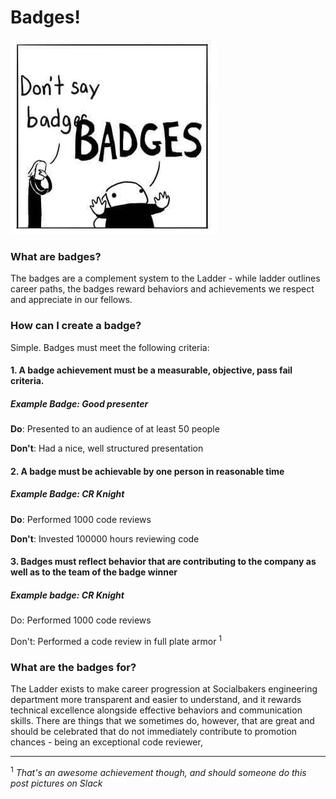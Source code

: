 # Badges!

![alt text](Images/Badges.jpg "Badges!")


### What are badges?
The badges are a complement system to the Ladder - while ladder outlines career paths, the badges reward behaviors and achievements we respect and appreciate in our fellows.

### How can I create a badge?
Simple. Badges must meet the following criteria:
#### 1. A badge achievement must be a measurable, objective, pass fail criteria.
##### Example Badge: *Good presenter*
**Do**: Presented to an audience of at least 50 people

**Don't**: Had a nice, well structured presentation

#### 2. A badge must be achievable by one person in reasonable time
##### Example Badge: *CR Knight*
**Do**: Performed 1000 code reviews

**Don't**: Invested 100000 hours reviewing code

#### 3. Badges must reflect behavior that are contributing to the company as well as to the team of the badge winner
##### Example badge: *CR Knight*
Do: Performed 1000 code reviews

Don't: Performed a code review in full plate armor <sup>1</sup>

### What are the badges for?
The Ladder exists to make career progression at Socialbakers engineering department more transparent and easier to understand, and it rewards technical excellence alongside effective behaviors and communication skills.
There are things that we sometimes do, however, that are great and should be celebrated that do not immediately contribute to promotion chances - being an exceptional code reviewer,


____

<sup>1</sup> *That's an awesome achievement though, and should someone do this post pictures on Slack*
